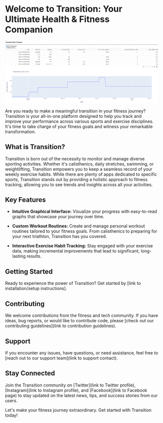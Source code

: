 # Welcome to Transition: Your Ultimate Health & Fitness Companion

![Data Visualizer](img/DataVisualiser_060520224.png)

Are you ready to make a meaningful transition in your fitness journey? Transition is your all-in-one platform designed to help you track and improve your performance across various sports and exercise disciplines. It's time to take charge of your fitness goals and witness your remarkable transformation.

## What is Transition?

Transition is born out of the necessity to monitor and manage diverse sporting activities. Whether it's calisthenics, daily stretches, swimming, or weightlifting, Transition empowers you to keep a seamless record of your weekly exercise habits. While there are plenty of apps dedicated to specific sports, Transition stands out by providing a holistic approach to fitness tracking, allowing you to see trends and insights across all your activities.

## Key Features

- **Intuitive Graphical Interface:** Visualize your progress with easy-to-read graphs that showcase your journey over time.

- **Custom Workout Routines:** Create and manage personal workout routines tailored to your fitness goals. From calisthenics to preparing for your next triathlon, Transition has you covered.

- **Interactive Exercise Habit Tracking:** Stay engaged with your exercise data, making incremental improvements that lead to significant, long-lasting results.

## Getting Started

Ready to experience the power of Transition? Get started by [link to installation/setup instructions].

## Contributing

We welcome contributions from the fitness and tech community. If you have ideas, bug reports, or would like to contribute code, please [check out our contributing guidelines](link to contribution guidelines).

## Support

If you encounter any issues, have questions, or need assistance, feel free to [reach out to our support team](link to support contact).

## Stay Connected

Join the Transition community on [Twitter](link to Twitter profile), [Instagram](link to Instagram profile), and [Facebook](link to Facebook page) to stay updated on the latest news, tips, and success stories from our users.

Let's make your fitness journey extraordinary. Get started with Transition today!
